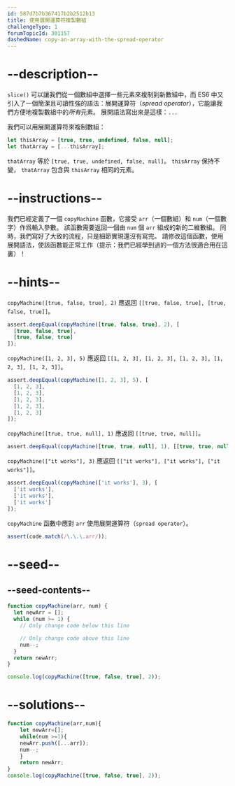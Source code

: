 ```yaml
---
id: 587d7b7b367417b2b2512b13
title: 使用展開運算符複製數組
challengeType: 1
forumTopicId: 301157
dashedName: copy-an-array-with-the-spread-operator
---
```


# --description--

`slice()` 可以讓我們從一個數組中選擇一些元素來複制到新數組中，而 ES6 中又引入了一個簡潔且可讀性強的語法：展開運算符（<dfn>spread operator</dfn>），它能讓我們方便地複製數組中的*所有*元素。 展開語法寫出來是這樣：`...`

我們可以用展開運算符來複制數組：

```js
let thisArray = [true, true, undefined, false, null];
let thatArray = [...thisArray];
```

`thatArray` 等於 `[true, true, undefined, false, null]`。 `thisArray` 保持不變， `thatArray` 包含與 `thisArray` 相同的元素。

# --instructions--

我們已經定義了一個 `copyMachine` 函數，它接受 `arr`（一個數組）和 `num`（一個數字）作爲輸入參數。 該函數需要返回一個由 `num` 個 `arr` 組成的新的二維數組。 同時，我們寫好了大致的流程，只是細節實現還沒有寫完。 請修改這個函數，使用展開語法，使該函數能正常工作（提示：我們已經學到過的一個方法很適合用在這裏）！

# --hints--

`copyMachine([true, false, true], 2)` 應返回 `[[true, false, true], [true, false, true]]`。

```js
assert.deepEqual(copyMachine([true, false, true], 2), [
  [true, false, true],
  [true, false, true]
]);
```

`copyMachine([1, 2, 3], 5)` 應返回 `[[1, 2, 3], [1, 2, 3], [1, 2, 3], [1, 2, 3], [1, 2, 3]]`。

```js
assert.deepEqual(copyMachine([1, 2, 3], 5), [
  [1, 2, 3],
  [1, 2, 3],
  [1, 2, 3],
  [1, 2, 3],
  [1, 2, 3]
]);
```

`copyMachine([true, true, null], 1)` 應返回 `[[true, true, null]]`。

```js
assert.deepEqual(copyMachine([true, true, null], 1), [[true, true, null]]);
```

`copyMachine(["it works"], 3)` 應返回 `[["it works"], ["it works"], ["it works"]]`。

```js
assert.deepEqual(copyMachine(['it works'], 3), [
  ['it works'],
  ['it works'],
  ['it works']
]);
```

`copyMachine` 函數中應對 `arr` 使用展開運算符（`spread operator`）。

```js
assert(code.match(/\.\.\.arr/));
```

# --seed--

## --seed-contents--

```js
function copyMachine(arr, num) {
  let newArr = [];
  while (num >= 1) {
    // Only change code below this line

    // Only change code above this line
    num--;
  }
  return newArr;
}

console.log(copyMachine([true, false, true], 2));
```

# --solutions--

```js
function copyMachine(arr,num){
    let newArr=[];
    while(num >=1){
    newArr.push([...arr]);
    num--;
    }
    return newArr;
}
console.log(copyMachine([true, false, true], 2));
```
